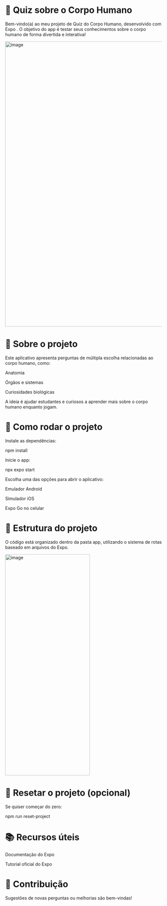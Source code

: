 # 🧠 Quiz sobre o Corpo Humano

Bem-vindo(a) ao meu projeto de Quiz do Corpo Humano, desenvolvido com Expo
.
O objetivo do app é testar seus conhecimentos sobre o corpo humano de forma divertida e interativa!

<img width="1920" height="918" alt="image" src="https://github.com/user-attachments/assets/f44f2790-e17e-45b7-934c-9a55ea851336" />


# 📱 Sobre o projeto

Este aplicativo apresenta perguntas de múltipla escolha relacionadas ao corpo humano, como:

Anatomia

Órgãos e sistemas

Curiosidades biológicas

A ideia é ajudar estudantes e curiosos a aprender mais sobre o corpo humano enquanto jogam.

# 🚀 Como rodar o projeto

Instale as dependências:

npm install


Inicie o app:

npx expo start


Escolha uma das opções para abrir o aplicativo:

Emulador Android

Simulador iOS

Expo Go
 no celular

# 📂 Estrutura do projeto

O código está organizado dentro da pasta app, utilizando o sistema de rotas baseado em arquivos do Expo.

<img width="272" height="712" alt="image" src="https://github.com/user-attachments/assets/861c0121-2ec4-47e7-9851-806260d383a3" />


# 🔄 Resetar o projeto (opcional)

Se quiser começar do zero:

npm run reset-project

# 📚 Recursos úteis

Documentação do Expo

Tutorial oficial do Expo

# 🤝 Contribuição

Sugestões de novas perguntas ou melhorias são bem-vindas!
